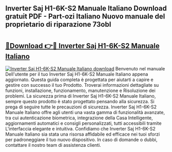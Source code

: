 ## Inverter Saj H1-6K-S2 Manuale Italiano Download gratuit PDF - Part-ozi Italiano Nuovo manuale del proprietario di riparazione 73obI

# <h2><a href="http://dfgdlin.blite.top/?on=Inverter+Saj+H1-6K-S2+Manuale+Italiano">🔗Download 👉🔴 Inverter Saj H1-6K-S2 Manuale Italiano</a></h2>

[![Inverter Saj H1-6K-S2 Manuale Italiano download](https://i.imgur.com/lujVjoI.png)](http://dfgdlin.blite.top/?on=Inverter+Saj+H1-6K-S2+Manuale+Italiano)
Benvenuto nel manuale Dell'utente per il tuo Inverter Saj H1-6K-S2 Manuale Italiano appena aggiornato. Questa guida completa è progettata per aiutarti a capire e gestire con successo il tuo Prodotto. Troverai informazioni dettagliate su funzioni, installazione, funzionamento, manutenzione e Risoluzione dei problemi. La sicurezza prima di Inverter Saj H1-6K-S2 Manuale Italiano, sempre questo prodotto è stato progettato pensando alla sicurezza. Si prega di seguire tutte le precauzioni di sicurezza. Inverter Saj H1-6K-S2 Manuale Italiano offre agli utenti una vasta gamma di funzionalità avanzate, tra cui autenticazione biometrica, integrazione della Casa Intelligente, aggiornamenti automatici e consigli personalizzati, tutti accessibili tramite L'interfaccia elegante e intuitiva. Confidiamo che Inverter Saj H1-6K-S2 Manuale Italiano sia stata una risorsa affidabile ed efficace nei tuoi sforzi per padroneggiare il tuo nuovo dispositivo. In caso di domande o dubbi, contattare il nostro team di assistenza clienti.
